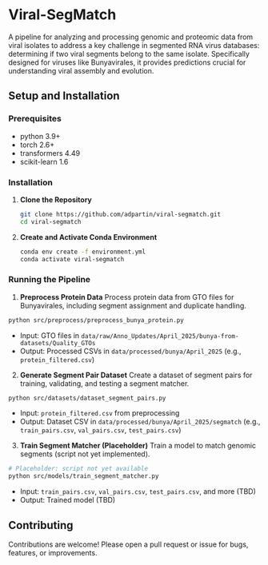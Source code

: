 # Viral-SegMatch
A pipeline for analyzing and processing genomic and proteomic data from viral isolates to address a key challenge in segmented RNA virus databases: determining if two viral segments belong to the same isolate. Specifically designed for viruses like Bunyavirales, it provides predictions crucial for understanding viral assembly and evolution.

## Setup and Installation

### Prerequisites
- python 3.9+
- torch 2.6+
- transformers 4.49
- scikit-learn 1.6

### Installation
1. **Clone the Repository**
   ```bash
   git clone https://github.com/adpartin/viral-segmatch.git
   cd viral-segmatch
   ```

2. **Create and Activate Conda Environment**
   ```bash
   conda env create -f environment.yml
   conda activate viral-segmatch
   ```

### Running the Pipeline
1. **Preprocess Protein Data**
Process protein data from GTO files for Bunyavirales, including segment assignment and duplicate handling.
  ```bash
  python src/preprocess/preprocess_bunya_protein.py
  ```
* Input: GTO files in `data/raw/Anno_Updates/April_2025/bunya-from-datasets/Quality_GTOs`
* Output: Processed CSVs in `data/processed/bunya/April_2025` (e.g., `protein_filtered.csv`)

2. **Generate Segment Pair Dataset**
Create a dataset of segment pairs for training, validating, and testing a segment matcher.
```bash
python src/datasets/dataset_segment_pairs.py
```
* Input: `protein_filtered.csv` from preprocessing
* Output: Dataset CSV in `data/processed/bunya/April_2025/segmatch` (e.g., `train_pairs.csv`, `val_pairs.csv`, `test_pairs.csv`)

3. **Train Segment Matcher (Placeholder)**
Train a model to match genomic segments (script not yet implemented).
```bash
# Placeholder: script not yet available
python src/models/train_segment_matcher.py
```
* Input: `train_pairs.csv`, `val_pairs.csv`, `test_pairs.csv`, and more (TBD)
* Output: Trained model (TBD)

## Contributing
Contributions are welcome! Please open a pull request or issue for bugs, features, or improvements.
